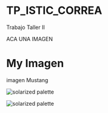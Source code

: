 # TP_ISTIC_CORREA
Trabajo Taller II 

ACA UNA IMAGEN

<!DOCTYPE html>
<html>
<body>

<h1>My Imagen</h1>
<p>imagen Mustang</p>

</body>
</html>

![solarized palette](https://github.com/LCMATIAS/TP_ISTIC_CORREA/blob/master/Capturas/istic.jpg)

![solarized palette](https://github.com/LCMATIAS/TP_ISTIC_CORREA/blob/master/Capturas/Mustang.jpeg)


